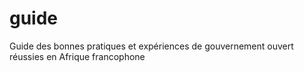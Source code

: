 # guide
Guide des bonnes pratiques et expériences de gouvernement ouvert réussies en Afrique francophone
